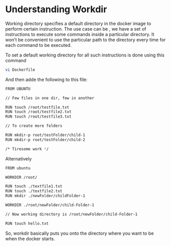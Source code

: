# Understanding Workdir 

Working directory specifies a default directory in the docker image to perform certain instruction. The use case can be , we have a set of instructions to execute some commands inside a particular directory. It won’t be convenient to use the particular path to the directory every time for each command to be executed. 

To set a default working directory for all such instructions is done using this command

```bash
vi Dockerfile
```

And then adde the following to this file:

```bash
FROM UBUNTU

// Few files in one dir, few in another

RUN touch /root/testfile.txt
RUN touch /root/testfile2.txt
RUN touch /root/testfile3.txt

// To create more folders

RUN mkdir-p root/testFolder/child-1
RUN mkdir-p root/testFolder/child-2

/* Tiresome work */
```

Alternatively

```bash
FROM ubuntu

WORKDIR /root/

RUN touch ./textfile1.txt
RUN touch ./textfile2.txt
RUN mkdir ./newFolder/childFolder-1

WORKDIR ./root/newFolder/child-Folder-1

// Now working directory is /root/newFolder/child-Folder-1

RUN touch hello.txt
```

So, workdir basically puts you onto the directory where you want to be when the docker starts.
